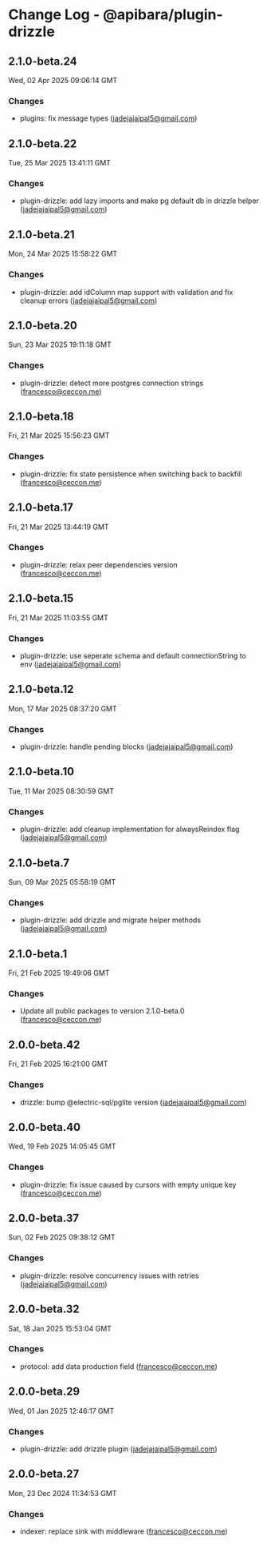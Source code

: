 # Change Log - @apibara/plugin-drizzle

<!-- This log was last generated on Wed, 02 Apr 2025 09:06:14 GMT and should not be manually modified. -->

<!-- Start content -->

## 2.1.0-beta.24

Wed, 02 Apr 2025 09:06:14 GMT

### Changes

- plugins: fix message types (jadejajaipal5@gmail.com)

## 2.1.0-beta.22

Tue, 25 Mar 2025 13:41:11 GMT

### Changes

- plugin-drizzle: add lazy imports and make pg default db in drizzle helper (jadejajaipal5@gmail.com)

## 2.1.0-beta.21

Mon, 24 Mar 2025 15:58:22 GMT

### Changes

- plugin-drizzle: add idColumn map support with validation and fix cleanup errors (jadejajaipal5@gmail.com)

## 2.1.0-beta.20

Sun, 23 Mar 2025 19:11:18 GMT

### Changes

- plugin-drizzle: detect more postgres connection strings (francesco@ceccon.me)

## 2.1.0-beta.18

Fri, 21 Mar 2025 15:56:23 GMT

### Changes

- plugin-drizzle: fix state persistence when switching back to backfill (francesco@ceccon.me)

## 2.1.0-beta.17

Fri, 21 Mar 2025 13:44:19 GMT

### Changes

- plugin-drizzle: relax peer dependencies version (francesco@ceccon.me)

## 2.1.0-beta.15

Fri, 21 Mar 2025 11:03:55 GMT

### Changes

- plugin-drizzle: use seperate schema and default connectionString to env (jadejajaipal5@gmail.com)

## 2.1.0-beta.12

Mon, 17 Mar 2025 08:37:20 GMT

### Changes

- plugin-drizzle: handle pending blocks (jadejajaipal5@gmail.com)

## 2.1.0-beta.10

Tue, 11 Mar 2025 08:30:59 GMT

### Changes

- plugin-drizzle: add cleanup implementation for alwaysReindex flag (jadejajaipal5@gmail.com)

## 2.1.0-beta.7

Sun, 09 Mar 2025 05:58:19 GMT

### Changes

- plugin-drizzle: add drizzle and migrate helper methods (jadejajaipal5@gmail.com)

## 2.1.0-beta.1

Fri, 21 Feb 2025 19:49:06 GMT

### Changes

- Update all public packages to version 2.1.0-beta.0 (francesco@ceccon.me)

## 2.0.0-beta.42

Fri, 21 Feb 2025 16:21:00 GMT

### Changes

- drizzle: bump @electric-sql/pglite version (jadejajaipal5@gmail.com)

## 2.0.0-beta.40

Wed, 19 Feb 2025 14:05:45 GMT

### Changes

- plugin-drizzle: fix issue caused by cursors with empty unique key (francesco@ceccon.me)

## 2.0.0-beta.37

Sun, 02 Feb 2025 09:38:12 GMT

### Changes

- plugin-drizzle: resolve concurrency issues with retries (jadejajaipal5@gmail.com)

## 2.0.0-beta.32

Sat, 18 Jan 2025 15:53:04 GMT

### Changes

- protocol: add data production field (francesco@ceccon.me)

## 2.0.0-beta.29

Wed, 01 Jan 2025 12:46:17 GMT

### Changes

- plugin-drizzle: add drizzle plugin (jadejajaipal5@gmail.com)

## 2.0.0-beta.27

Mon, 23 Dec 2024 11:34:53 GMT

### Changes

- indexer: replace sink with middleware (francesco@ceccon.me)
